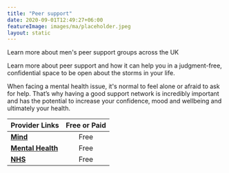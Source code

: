 ```yaml
---
title: "Peer support"
date: 2020-09-01T12:49:27+06:00
featureImage: images/ma/placeholder.jpeg
layout: static
---
```


Learn more about men's peer support groups across the UK

Learn more about peer support and how it can help you in a judgment-free, confidential space to be open about the storms in your life.

When facing a mental health issue, it's normal to feel alone or afraid to ask for help. That’s why having a good support network is incredibly important and has the potential to increase your confidence, mood and wellbeing and ultimately your health.

| Provider Links      | Free or Paid  |  
| :-----------          | :--------------:      |  
| [**Mind**](https://www.mind.org.uk/information-support/drugs-and-treatments/peer-support/about-peer-support/) | Free | 
| [**Mental Health**](https://www.mentalhealth.org.uk/explore-mental-health/a-z-topics/peer-support) | Free | 
| [**NHS**](https://www.england.nhs.uk/personalisedcare/supported-self-management/peer-support/) | Free | 
  

<br/><br/>






